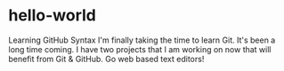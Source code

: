 # hello-world
Learning GitHub Syntax
I'm finally taking the time to learn Git. It's been a long time coming.
I have two projects that I am working on now that will benefit from Git & GitHub.
Go web based text editors!
